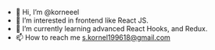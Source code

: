 - 👋 Hi, I’m @korneeel
- 👀 I’m interested in frontend like React JS.
- 🌱 I’m currently learning advanced React Hooks, and Redux.
- 📫 How to reach me s.kornel199618@gmail.com

<!---
korneeel/korneeel is a ✨ special ✨ repository because its `README.md` (this file) appears on your GitHub profile.
You can click the Preview link to take a look at your changes.
--->
